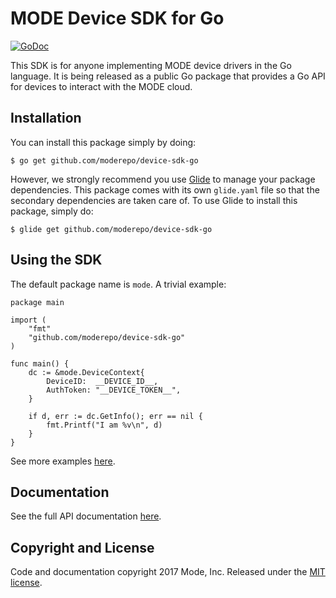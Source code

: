 # MODE Device SDK for Go

[![GoDoc](https://godoc.org/github.com/moderepo/device-sdk-go?status.svg)](https://godoc.org/github.com/moderepo/device-sdk-go)

This SDK is for anyone implementing MODE device drivers in the Go language. It is
being released as a public Go package that provides a Go API for devices to interact with the MODE cloud.


## Installation

You can install this package simply by doing:

    $ go get github.com/moderepo/device-sdk-go

However, we strongly recommend you use [Glide](https://glide.sh/) to manage your
package dependencies. This package comes with its own `glide.yaml` file so that
the secondary dependencies are taken care of. To use Glide to install this package,
simply do:

    $ glide get github.com/moderepo/device-sdk-go


## Using the SDK

The default package name is `mode`. A trivial example:

    package main

    import (
        "fmt"
        "github.com/moderepo/device-sdk-go"
    )

    func main() {
        dc := &mode.DeviceContext{
            DeviceID:  __DEVICE_ID__,
            AuthToken: "__DEVICE_TOKEN__",
        }

        if d, err := dc.GetInfo(); err == nil {
            fmt.Printf("I am %v\n", d)
        }
    }


See more examples [here](https://github.com/moderepo/device-sdk-go/blob/master/examples).


## Documentation

See the full API documentation [here](https://godoc.org/github.com/moderepo/device-sdk-go).


## Copyright and License

Code and documentation copyright 2017 Mode, Inc. Released under the [MIT license](https://github.com/moderepo/device-sdk-go/blob/master/LICENSE).
